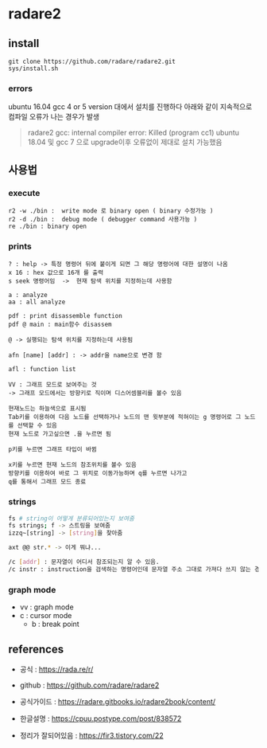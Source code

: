 # radare2

## install 
```
git clone https://github.com/radare/radare2.git
sys/install.sh
```
### errors
ubuntu 16.04 gcc 4 or 5 version 대에서 설치를 진행하다 아래와 같이 지속적으로 컴파일 오류가 나는 경우가 발생  
>radare2 gcc: internal compiler error: Killed (program cc1)
ubuntu 18.04 및 gcc 7 으로 upgrade이후 오류없이 제대로 설치 가능했음

## 사용법 

### execute
```
r2 -w ./bin :  write mode 로 binary open ( binary 수정가능 )
r2 -d ./bin :  debug mode ( debugger command 사용가능 )
re ./bin : binary open
```

### prints

```
? : help -> 특정 명령어 뒤에 붙이게 되면 그 해당 명령어에 대한 설명이 나옴 
x 16 : hex 값으로 16개 를 출력 
s seek 명령어임  ->  현재 탐색 위치를 지정하는데 사용함 

a : analyze
aa : all analyze 

pdf : print disassemble function 
pdf @ main : main함수 disassem 

@ -> 실행되는 탐색 위치를 지정하는데 사용됨 

afn [name] [addr] : -> addr을 name으로 변경 함 

afl : function list

VV : 그래프 모드로 보여주는 것 
-> 그래프 모드에서는 방향키로 직이며 디스어셈블리를 볼수 있음 

현재노드는 하늘색으로 표시됨 
Tab키를 이용하여 다음 노드를 선택하거나 노드의 맨 윗부분에 적혀이는 g 명령어로 그 노드를 선택할 수 있음 
현재 노드로 가고싶으면 .을 누르면 됨 

p키를 누르면 그래프 타입이 바뀜 

x키를 누르면 현재 노드의 참조위치를 볼수 있음 
방향키를 이용하여 바로 그 위치로 이동가능하며 q를 누르면 나가고 
q를 통해서 그래프 모드 종료 

```

### strings 
```bash
fs # string이 어떻게 분류되어있는지 보여줌 
fs strings; f -> 스트링을 보여줌 
izzq~[string] -> [string]을 찾아줌 

axt @@ str.* -> 이게 뭐냐...

/c [addr] : 문자열이 어디서 참조되는지 알 수 있음. 
/c instr : instruction을 검색하는 명령어인데 문자열 주소 그대로 가져다 쓰지 않는 경우 아무결과도 X

```


### graph mode 
- vv : graph mode 
- c  : cursor mode 
   - b : break point 

## references 
- 공식 : <https://rada.re/r/>
- github : <https://github.com/radare/radare2>
- 공식가이드 : <https://radare.gitbooks.io/radare2book/content/>
- 한글설명 : <https://cpuu.postype.com/post/838572>

- 정리가 잘되어있음 : <https://fir3.tistory.com/22>
